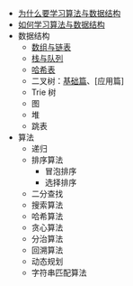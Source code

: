 
- [为什么要学习算法与数据结构](./1.%20为什么要学习算法与数据结构.md)
- [如何学习算法与数据结构](./2.%20如何学习算法与数据结构.md)
- 数据结构
  - [数组与链表](./3.%20数组与链表.md)
  - [栈与队列](./4：栈与队列.md)
  - [哈希表](./5：哈希表.md)
  - 二叉树：[基础篇](./6：二叉树基础篇.md)、[应用篇]
  - Trie 树
  - 图
  - 堆
  - 跳表
- 算法
  - 递归
  - 排序算法
    - 冒泡排序
    - 选择排序
  - 二分查找
  - 搜索算法
  - 哈希算法
  - 贪心算法
  - 分治算法
  - 回溯算法
  - 动态规划
  - 字符串匹配算法
